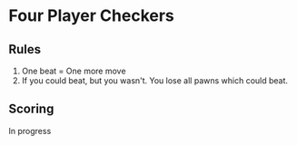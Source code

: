 # Four Player Checkers

Rules
----
1. One beat = One more move </br>
2. If you could beat, but you wasn't. You lose all pawns which could beat.

Scoring
----
In progress
